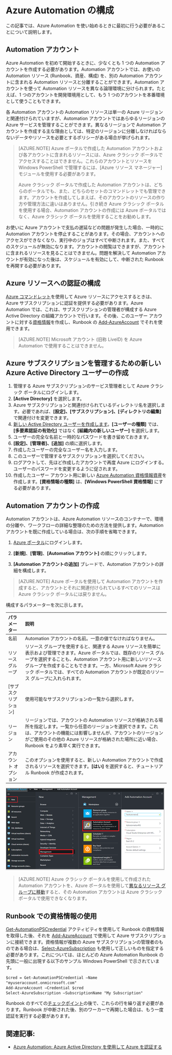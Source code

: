 <properties
   pageTitle="Azure Automation の構成"
   description="Azure Automation を初めて使用するときに必要な構成手順について説明します。"
   services="automation"
   documentationCenter=""
   authors="SnehaGunda"
   manager="stevenka"
   editor="tysonn" />
<tags
   ms.service="automation"
   ms.devlang="na"
   ms.topic="get-started-article"
   ms.tgt_pltfrm="na"
   ms.workload="infrastructure-services"
   ms.date="02/18/2016"
   ms.author="magoedte;bwren" />

# Azure Automation の構成

この記事では、Azure Automation を使い始めるときに最初に行う必要があることについて説明します。

## Automation アカウント

Azure Automation を初めて開始するときに、少なくとも 1 つの Automation アカウントを作成する必要があります。Automation アカウントでは、お使いの Automation リソース (Runbook、資産、構成) を、別の Automation アカウントに含まれる Automation リソースと分離することができます。Automation アカウントを使って Automation リソースを異なる論理環境に分けられます。たとえば、1 つのアカウントを開発環境用として、もう 1 つのアカウントを本番環境として使うこともできます。

各 Automation アカウントの Automation リソースは単一の Azure リージョンと関連付けられていますが、Automation アカウントではあらゆるリージョンの Azure サービスを管理することができます。異なるリージョンで Automation アカウントを作成する主な理由としては、特定のリージョンに分離しなければならないデータやリソースを必要とするポリシーがある場合が挙げられます。

>[AZURE.NOTE] Azure ポータルで作成した Automation アカウントおよび各アカウントに含まれるリソースには、Azure クラシック ポータルでアクセスすることはできません。これらのアカウントとリソースを Windows PowerShell で管理するには、[Azure リソース マネージャー] モジュールを使用する必要があります。
>
>Azure クラシック ポータルで作成した Automation アカウントは、どちらのポータルでも、また、どちらのセットのコマンドレットでも管理できます。アカウントを作成してしまえば、そのアカウントのリソースの作り方や管理方法に違いはありません。引き続き Azure クラシック ポータルを使用する場合、Automation アカウントの作成には Azure ポータルではなく、Azure クラシック ポータルを使用することをお勧めします。


お使いに Azure アカウントで支払の遅延などの問題が発生した場合、一時的に Automation アカウントを停止することがあります。その場合、アカウントへのアクセスができなくなり、実行中のジョブはすべて中断されます。また、すべてのスケジュールが無効になります。アカウントの閲覧はできますが、アカウントに含まれるリソースを見ることはできません。問題を解決して Automation アカウントが有効になった後は、スケジュールを有効にして、中断された Runbook を再開する必要があります。


## Azure リソースへの認証の構成

[Azure コマンドレット](http://msdn.microsoft.com/library/azure/jj554330.aspx)を使用して Azure リソースにアクセスするときは、Azure サブスクリプションに認証を提供する必要があります。Azure Automation では、これは、サブスクリプションの管理者が構成する Azure Active Directory の組織アカウントで行います。その後、このユーザー アカウントに対する[資格情報](http://msdn.microsoft.com/library/dn940015.aspx)を作成し、Runbook の [Add-AzureAccount](http://msdn.microsoft.com/library/azure/dn722528.aspx) でそれを使用できます。

>[AZURE.NOTE] Microsoft アカウント (旧称 LiveID) を Azure Automation で使用することはできません。

## Azure サブスクリプションを管理するための新しい Azure Active Directory ユーザーの作成

1. 管理する Azure サブスクリプションのサービス管理者として Azure クラシック ポータルにログインします。
2. **[Active Directory]** を選択します。
3. Azure サブスクリプションと関連付けられているディレクトリ名を選択します。必要であれば、**[設定]、[サブスクリプション]、[ディレクトリの編集]** で関連付けを変更できます。
4. [新しい Active Directory ユーザーを作成します](http://msdn.microsoft.com/library/azure/hh967632.aspx)。**[ユーザーの種類]** では、**[多要素認証の有効化]** ではなく **[組織内の新しいユーザー]** を選択します。
5. ユーザーの完全な名前と一時的なパスワードを書き留めておきます。
7. **[設定]、[管理者]、[追加]** の順に選択します。
8. 作成したユーザーの完全なユーザー名を入力します。
9. このユーザーで管理するサブスクリプションを選択してください。
10. ログアウトして、先ほど作成したアカウントで再度 Azure にログインする。ユーザーのパスワードを変更するように促されます。
11. 作成したユーザー アカウント用に新しい [Azure Automation 資格情報資産](automation-credentials.md)を作成します。**[資格情報の種類]** は、**[Windows PowerShell 資格情報]** にする必要があります。

## Automation アカウントの作成

Automation アカウントは、Azure Automation リソースのコンテナーで、環境の分離や、ワークフローの詳細な整理のための方法を提供します。Automation アカウントを既に作成している場合は、次の手順を省略できます。

1. [Azure ポータル](https://portal.azure.com/)にログインします。

2. **[新規]**、**[管理]**、**[Automation アカウント]** の順にクリックします。

3. **[Automation アカウントの追加]** ブレードで、Automation アカウントの詳細を構成します。

>[AZURE.NOTE] Azure ポータルを使用して Automation アカウントを作成すると、アカウントとそれに関連付けられているすべてのリソースは Azure クラシック ポータルには戻りません。

構成するパラメーターを次に示します。

|パラメーター |説明 |
|:---|:---|
| 名前 | Automation アカウントの名前。一意の値でなければなりません。 |
| リソース グループ | リソース グループを使用すると、関連する Azure リソースを簡単に表示および管理できます。Azure ポータルでは、既存のリソース グループを選択することも、Automation アカウント用に新しいリソース グループを作成することもできます。一方、Microsoft Azure クラシック ポータルでは、すべての Automation アカウントが既定のリソース グループに入れられます。 |
| [サブスクリプション] | 使用可能なサブスクリプションの一覧から選択します。 |
| リージョン | リージョンでは、アカウントの Automation リソースが格納される場所を指定します。一覧から任意のリージョンを選択できます。これは、アカウントの機能には影響しませんが、アカウントのリージョンがご使用のその他の Azure リソースが格納された場所に近い場合、Runbook をより素早く実行できます。 |
| アカウント オプション | このオプションを使用すると、新しい Automation アカウントで作成されるリソースを選択できます。**[はい]** を選択すると、チュートリアル Runbook が作成されます。 |

![アカウントの作成](media/automation-configuration/automation-01-create-automation-account.png)

>[AZURE.NOTE] Azure クラシック ポータルを使用して作成された Automation アカウントを、Azure ポータルを使用して[異なるリソース グループに移動](../resource-group-move-resources.md)すると、その Automation アカウントは Azure クラシック ポータルで使用できなくなります。



## Runbook での資格情報の使用

[Get-AutomationPSCredential](http://msdn.microsoft.com/library/dn940015.aspx) アクティビティを使用して Runbook の資格情報を取得した後、それを [Add-AzureAccount](http://msdn.microsoft.com/library/azure/dn722528.aspx) で使用して Azure サブスクリプションに接続できます。資格情報が複数の Azure サブスクリプションの管理者のものである場合は、[Select-AzureSubscription](http://msdn.microsoft.com/library/dn495203.aspx) も使用して正しいものを指定する必要があります。これについては、ほとんどの Azure Automation Runbook の先頭に一般に出現する以下のサンプル Windows PowerShell で示されています。

    $cred = Get-AutomationPSCredential –Name "myuseraccount.onmicrosoft.com"
	Add-AzureAccount –Credential $cred
	Select-AzureSubscription –SubscriptionName "My Subscription"

Runbook のすべての[チェックポイント](http://technet.microsoft.com/library/dn469257.aspx#bk_Checkpoints)の後で、これらの行を繰り返す必要があります。Runbook が中断された後、別のワーカーで再開した場合は、もう一度認証を実行する必要があります。

## 関連記事:
- [Azure Automation: Azure Active Directory を使用して Azure を認証する](https://azure.microsoft.com/blog/2014/08/27/azure-automation-authenticating-to-azure-using-azure-active-directory/)
 

<!---HONumber=AcomDC_0224_2016-->